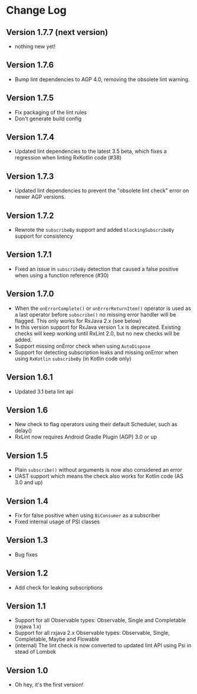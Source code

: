 Change Log
==========

Version 1.7.7 (next version)
-------------
* nothing new yet!

Version 1.7.6
-------------
* Bump lint dependencies to AGP 4.0, removing the obsolete lint warning.

Version 1.7.5
-------------
* Fix packaging of the lint rules
* Don't generate build config

Version 1.7.4
--------------
* Updated lint dependencies to the latest 3.5 beta, which fixes a regression when linting RxKotlin code (#38)

Version 1.7.3
----------------------
* Updated lint dependencies to prevent the "obsolete lint check" error on newer AGP versions.

Version 1.7.2
----------------------
* Rewrote the `subscribeBy` support and added `blockingSubscribeBy` support for consistency

Version 1.7.1
----------------------
* Fixed an issue in `subscribeBy` detection that caused a false positive when using a function reference (#30)

Version 1.7.0
----------------------
* When the `onErrorComplete()` or `onErrorReturnItem()` operator is used as a last operator before `subscribe()` no missing error handler will be flagged.
This only works for RxJava 2.x (see below)
* In this version support for RxJava version 1.x is deprecated. Existing checks will keep working until RxLint 2.0, but no new checks will be added.
* Support missing onError check when using `AutoDispose`
* Support for detecting subscription leaks and missing onError when using `RxKotlin` `subscribeBy` (in Kotlin code only) 

Version 1.6.1
-----------
* Updated 3.1 beta lint api

Version 1.6
-----------
* New check to flag operators using their default Scheduler, such as delay()
* RxLint now requires Android Gradle Plugin (AGP) 3.0 or up

Version 1.5
-----------
* Plain `subscribe()` without arguments is now also considered an error
* UAST support which means the check also works for Kotlin code (AS 3.0 and up)

Version 1.4
-----------
* Fix for false positive when using `BiConsumer` as a subscriber
* Fixed internal usage of PSI classes

Version 1.3
-----------
* Bug fixes

Version 1.2
-----------
* Add check for leaking subscriptions

Version 1.1
-------------
* Support for all Observable types: Observable, Single and Completable (rxjava 1.x)
* Support for all rxjava 2.x Observable types: Observable, Single, Completable, Maybe and Flowable
* (internal) The lint check is now converted to updated lint API using Psi in stead of Lombok

Version 1.0
-----------
* Oh hey, it's the first version!